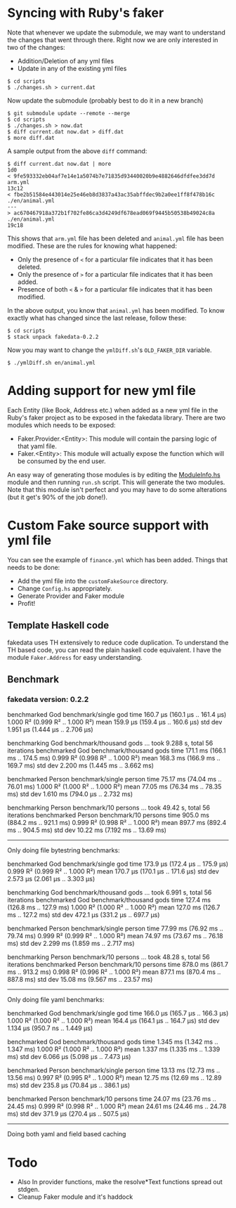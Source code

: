 # Syncing with Ruby's faker

Note that whenever we update the submodule, we may want to understand
the changes that went through there. Right now we are only interested
in two of the changes:
* Addition/Deletion of any yml files
* Update in any of the existing yml files

``` shellsession
$ cd scripts
$ ./changes.sh > current.dat
```

Now update the submodule (probably best to do it in a new branch)

``` shellsession
$ git submodule update --remote --merge
$ cd scripts
$ ./changes.sh > now.dat
$ diff current.dat now.dat > diff.dat
$ more diff.dat
```

A sample output from the above `diff` command:

``` shellsession
$ diff current.dat now.dat | more
1d0
< 9fe593332eb04af7e14e1a5074b7e71835d93440020b9e4882646dfdfee3dd7d  arm.yml
13c12
< fbe2b51584e443014e25e46eb8d3837a43ac35abffdec9b2a0ee1ff8f478b16c  ./en/animal.yml
---
> ac670467918a372b1f702fe86ca3d4249df678ead069f9445b50538b49024c8a  ./en/animal.yml
19c18
```

This shows that `arm.yml` file has been deleted and `animal.yml` file
has been modified. These are the rules for knowing what happened:
* Only the presence of `<` for a particular file indicates that it has
  been deleted.
* Only the presence of `>` for a particular file indicates that it has
  been added.
* Presence of both `<` & `>` for a particular file indicates that it
  has been modified.

In the above output, you know that `animal.yml` has been modified. To
know exactly what has changed since the last release, follow these:

``` shellsession
$ cd scripts
$ stack unpack fakedata-0.2.2
```

Now you may want to change the `ymlDiff.sh`'s `OLD_FAKER_DIR` variable.

``` shellsession
$ ./ymlDiff.sh en/animal.yml
```

# Adding support for new yml file

Each Entity (like Book, Address etc.) when added as a new yml file in
the Ruby's faker project as to be exposed in the fakedata
library. There are two modules which needs to be exposed:

* Faker.Provider.\<Entity\>: This module will contain the parsing
  logic of that yaml file.
* Faker.\<Entity\>: This module will actually expose the function
  which will be consumed by the end user.

An easy way of generating those modules is by editing the
[ModuleInfo.hs](./scripts/ModuleInfo.hs) module and then running
`run.sh` script. This will generate the two modules. Note that this
module isn't perfect and you may have to do some alterations (but it
get's 90% of the job done!).

# Custom Fake source support with yml file

You can see the example of `finance.yml` which has been added. Things
that needs to be done:
* Add the yml file into the `customFakeSource` directory.
* Change `Config.hs` appropriately.
* Generate Provider and Faker module
* Profit!

## Template Haskell code

fakedata uses TH extensively to reduce code duplication. To understand
the TH based code, you can read the plain haskell code equivalent. I
have the module `Faker.Address` for easy understanding.

## Benchmark

### fakedata version: 0.2.2

benchmarked God benchmark/single god
time                 160.7 μs   (160.1 μs .. 161.4 μs)
                     1.000 R²   (0.999 R² .. 1.000 R²)
mean                 159.9 μs   (159.4 μs .. 160.6 μs)
std dev              1.951 μs   (1.444 μs .. 2.706 μs)

benchmarking God benchmark/thousand gods ... took 9.288 s, total 56 iterations
benchmarked God benchmark/thousand gods
time                 171.1 ms   (166.1 ms .. 174.5 ms)
                     0.999 R²   (0.998 R² .. 1.000 R²)
mean                 168.3 ms   (166.9 ms .. 169.7 ms)
std dev              2.200 ms   (1.445 ms .. 3.662 ms)

benchmarked Person benchmark/single person
time                 75.17 ms   (74.04 ms .. 76.01 ms)
                     1.000 R²   (1.000 R² .. 1.000 R²)
mean                 77.05 ms   (76.34 ms .. 78.35 ms)
std dev              1.610 ms   (794.0 μs .. 2.732 ms)

benchmarking Person benchmark/10 persons ... took 49.42 s, total 56 iterations
benchmarked Person benchmark/10 persons
time                 905.0 ms   (884.2 ms .. 921.1 ms)
                     0.999 R²   (0.998 R² .. 1.000 R²)
mean                 897.7 ms   (892.4 ms .. 904.5 ms)
std dev              10.22 ms   (7.192 ms .. 13.69 ms)

----------------------------------

Only doing file bytestring benchmarks:

benchmarked God benchmark/single god
time                 173.9 μs   (172.4 μs .. 175.9 μs)
                     0.999 R²   (0.999 R² .. 1.000 R²)
mean                 170.7 μs   (170.1 μs .. 171.6 μs)
std dev              2.573 μs   (2.061 μs .. 3.303 μs)

benchmarking God benchmark/thousand gods ... took 6.991 s, total 56 iterations
benchmarked God benchmark/thousand gods
time                 127.4 ms   (126.8 ms .. 127.9 ms)
                     1.000 R²   (1.000 R² .. 1.000 R²)
mean                 127.0 ms   (126.7 ms .. 127.2 ms)
std dev              472.1 μs   (331.2 μs .. 697.7 μs)

benchmarked Person benchmark/single person
time                 77.99 ms   (76.92 ms .. 79.74 ms)
                     0.999 R²   (0.999 R² .. 1.000 R²)
mean                 74.97 ms   (73.67 ms .. 76.18 ms)
std dev              2.299 ms   (1.859 ms .. 2.717 ms)

benchmarking Person benchmark/10 persons ... took 48.28 s, total 56 iterations
benchmarked Person benchmark/10 persons
time                 878.0 ms   (861.7 ms .. 913.2 ms)
                     0.998 R²   (0.996 R² .. 1.000 R²)
mean                 877.1 ms   (870.4 ms .. 887.8 ms)
std dev              15.08 ms   (9.567 ms .. 23.57 ms)

--------------------------------------------
Only doing file yaml  benchmarks:

benchmarked God benchmark/single god
time                 166.0 μs   (165.7 μs .. 166.3 μs)
                     1.000 R²   (1.000 R² .. 1.000 R²)
mean                 164.4 μs   (164.1 μs .. 164.7 μs)
std dev              1.134 μs   (950.7 ns .. 1.449 μs)

benchmarked God benchmark/thousand gods
time                 1.345 ms   (1.342 ms .. 1.347 ms)
                     1.000 R²   (1.000 R² .. 1.000 R²)
mean                 1.337 ms   (1.335 ms .. 1.339 ms)
std dev              6.066 μs   (5.098 μs .. 7.473 μs)

benchmarked Person benchmark/single person
time                 13.13 ms   (12.73 ms .. 13.56 ms)
                     0.997 R²   (0.995 R² .. 1.000 R²)
mean                 12.75 ms   (12.69 ms .. 12.89 ms)
std dev              235.8 μs   (70.84 μs .. 386.1 μs)

benchmarked Person benchmark/10 persons
time                 24.07 ms   (23.76 ms .. 24.45 ms)
                     0.999 R²   (0.998 R² .. 1.000 R²)
mean                 24.61 ms   (24.46 ms .. 24.78 ms)
std dev              371.9 μs   (270.4 μs .. 507.5 μs)

-----------------------------------------

Doing both yaml and field based caching


# Todo

* Also In provider functions, make the resolve*Text functions spread out stdgen.
* Cleanup Faker module and it's haddock

